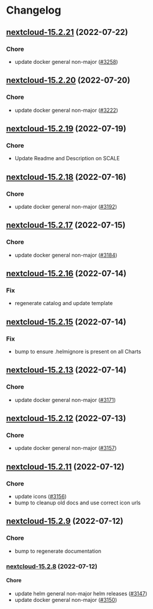 # Changelog


## [nextcloud-15.2.21](https://github.com/truecharts/apps/compare/nextcloud-15.2.20...nextcloud-15.2.21) (2022-07-22)

### Chore

- update docker general non-major ([#3258](https://github.com/truecharts/apps/issues/3258))



## [nextcloud-15.2.20](https://github.com/truecharts/apps/compare/nextcloud-15.2.19...nextcloud-15.2.20) (2022-07-20)

### Chore

- update docker general non-major ([#3222](https://github.com/truecharts/apps/issues/3222))



## [nextcloud-15.2.19](https://github.com/truecharts/apps/compare/nextcloud-15.2.18...nextcloud-15.2.19) (2022-07-19)

### Chore

- Update Readme and Description on SCALE



## [nextcloud-15.2.18](https://github.com/truecharts/apps/compare/nextcloud-15.2.17...nextcloud-15.2.18) (2022-07-16)

### Chore

- update docker general non-major ([#3192](https://github.com/truecharts/apps/issues/3192))



## [nextcloud-15.2.17](https://github.com/truecharts/apps/compare/nextcloud-15.2.16...nextcloud-15.2.17) (2022-07-15)

### Chore

- update docker general non-major ([#3184](https://github.com/truecharts/apps/issues/3184))



## [nextcloud-15.2.16](https://github.com/truecharts/apps/compare/nextcloud-15.2.15...nextcloud-15.2.16) (2022-07-14)

### Fix

- regenerate catalog and update template



## [nextcloud-15.2.15](https://github.com/truecharts/apps/compare/nextcloud-15.2.13...nextcloud-15.2.15) (2022-07-14)

### Fix

- bump to ensure .helmignore is present on all Charts



## [nextcloud-15.2.13](https://github.com/truecharts/apps/compare/nextcloud-15.2.12...nextcloud-15.2.13) (2022-07-14)

### Chore

- update docker general non-major ([#3171](https://github.com/truecharts/apps/issues/3171))



## [nextcloud-15.2.12](https://github.com/truecharts/apps/compare/nextcloud-15.2.11...nextcloud-15.2.12) (2022-07-13)

### Chore

- update docker general non-major ([#3157](https://github.com/truecharts/apps/issues/3157))



## [nextcloud-15.2.11](https://github.com/truecharts/apps/compare/nextcloud-15.2.9...nextcloud-15.2.11) (2022-07-12)

### Chore

- update icons ([#3156](https://github.com/truecharts/apps/issues/3156))
- bump to cleanup old docs and use correct icon urls



## [nextcloud-15.2.9](https://github.com/truecharts/apps/compare/nextcloud-15.2.8...nextcloud-15.2.9) (2022-07-12)

### Chore

- bump to regenerate documentation



<a name="nextcloud-15.2.8"></a>
### [nextcloud-15.2.8](https://github.com/truecharts/apps/compare/nextcloud-15.2.7...nextcloud-15.2.8) (2022-07-12)

#### Chore

* update helm general non-major helm releases ([#3147](https://github.com/truecharts/apps/issues/3147))
* update docker general non-major ([#3150](https://github.com/truecharts/apps/issues/3150))
